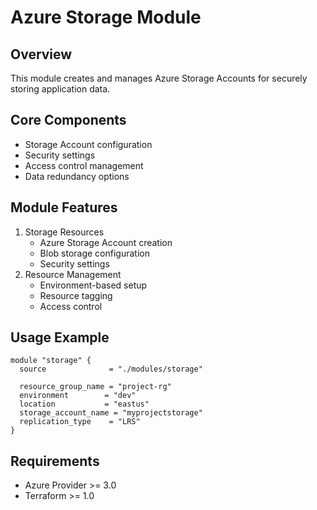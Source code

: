 # Azure Storage Module

## Overview

This module creates and manages Azure Storage Accounts for securely storing application data.

## Core Components

- Storage Account configuration
- Security settings
- Access control management
- Data redundancy options

## Module Features

1. Storage Resources
   - Azure Storage Account creation
   - Blob storage configuration
   - Security settings
2. Resource Management
   - Environment-based setup
   - Resource tagging
   - Access control

## Usage Example

```hcl
module "storage" {
  source              = "./modules/storage"

  resource_group_name = "project-rg"
  environment        = "dev"
  location           = "eastus"
  storage_account_name = "myprojectstorage"
  replication_type    = "LRS"
}
```

## Requirements

- Azure Provider >= 3.0
- Terraform >= 1.0
